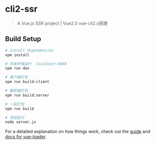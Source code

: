 # cli2-ssr

> A Vue.js SSR project | Vue2.0 vue-cli2.x搭建

## Build Setup

``` bash
# install dependencies
npm install

# 开发环境运行  localhost:8080
npm run dev

# 客户端打包
npm run build:client

# 服务端打包
npm run build:server

# 一起打包
npm run build

# 项目运行
node server.js

```

For a detailed explanation on how things work, check out the [guide](http://vuejs-templates.github.io/webpack/) and [docs for vue-loader](http://vuejs.github.io/vue-loader).
